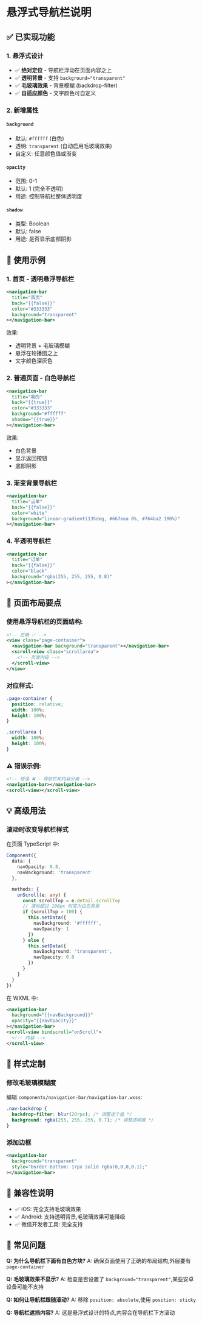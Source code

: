 # 悬浮式导航栏说明

## ✅ 已实现功能

### 1. 悬浮式设计
- ✅ **绝对定位** - 导航栏浮动在页面内容之上
- ✅ **透明背景** - 支持 `background="transparent"`
- ✅ **毛玻璃效果** - 背景模糊 (backdrop-filter)
- ✅ **自适应颜色** - 文字颜色可自定义

### 2. 新增属性

#### `background`
- 默认: `#ffffff` (白色)
- 透明: `transparent` (自动启用毛玻璃效果)
- 自定义: 任意颜色值或渐变

#### `opacity`
- 范围: 0-1
- 默认: 1 (完全不透明)
- 用途: 控制导航栏整体透明度

#### `shadow`
- 类型: Boolean
- 默认: false
- 用途: 是否显示底部阴影

## 📖 使用示例

### 1. 首页 - 透明悬浮导航栏
```xml
<navigation-bar 
  title="首页" 
  back="{{false}}" 
  color="#333333" 
  background="transparent"
></navigation-bar>
```

效果:
- 透明背景 + 毛玻璃模糊
- 悬浮在轮播图之上
- 文字颜色深灰色

### 2. 普通页面 - 白色导航栏
```xml
<navigation-bar 
  title="我的" 
  back="{{true}}" 
  color="#333333" 
  background="#ffffff"
  shadow="{{true}}"
></navigation-bar>
```

效果:
- 白色背景
- 显示返回按钮
- 底部阴影

### 3. 渐变背景导航栏
```xml
<navigation-bar 
  title="点单" 
  back="{{false}}" 
  color="white" 
  background="linear-gradient(135deg, #667eea 0%, #764ba2 100%)"
></navigation-bar>
```

### 4. 半透明导航栏
```xml
<navigation-bar 
  title="订单" 
  back="{{false}}" 
  color="black" 
  background="rgba(255, 255, 255, 0.8)"
></navigation-bar>
```

## 🎨 页面布局要点

### 使用悬浮导航栏的页面结构:

```xml
<!-- 正确 ✅ -->
<view class="page-container">
  <navigation-bar background="transparent"></navigation-bar>
  <scroll-view class="scrollarea">
    <!-- 页面内容 -->
  </scroll-view>
</view>
```

### 对应样式:

```css
.page-container {
  position: relative;
  width: 100%;
  height: 100%;
}

.scrollarea {
  width: 100%;
  height: 100%;
}
```

### ⚠️ 错误示例:

```xml
<!-- 错误 ❌ - 导航栏和内容分离 -->
<navigation-bar></navigation-bar>
<scroll-view></scroll-view>
```

## 💡 高级用法

### 滚动时改变导航栏样式

在页面 TypeScript 中:
```typescript
Component({
  data: {
    navOpacity: 0.8,
    navBackground: 'transparent'
  },

  methods: {
    onScroll(e: any) {
      const scrollTop = e.detail.scrollTop
      // 滚动超过 100px 时变为白色背景
      if (scrollTop > 100) {
        this.setData({
          navBackground: '#ffffff',
          navOpacity: 1
        })
      } else {
        this.setData({
          navBackground: 'transparent',
          navOpacity: 0.8
        })
      }
    }
  }
})
```

在 WXML 中:
```xml
<navigation-bar 
  background="{{navBackground}}"
  opacity="{{navOpacity}}"
></navigation-bar>
<scroll-view bindscroll="onScroll">
  <!-- 内容 -->
</scroll-view>
```

## 🔧 样式定制

### 修改毛玻璃模糊度

编辑 `components/navigation-bar/navigation-bar.wxss`:
```css
.nav-backdrop {
  backdrop-filter: blur(20rpx); /* 调整这个值 */
  background: rgba(255, 255, 255, 0.7); /* 调整透明度 */
}
```

### 添加边框
```xml
<navigation-bar 
  background="transparent"
  style="border-bottom: 1rpx solid rgba(0,0,0,0.1);"
></navigation-bar>
```

## 📱 兼容性说明

- ✅ iOS: 完全支持毛玻璃效果
- ✅ Android: 支持透明背景,毛玻璃效果可能降级
- ✅ 微信开发者工具: 完全支持

## 🎯 常见问题

**Q: 为什么导航栏下面有白色方块?**
A: 确保页面使用了正确的布局结构,外层要有 `page-container`

**Q: 毛玻璃效果不显示?**
A: 检查是否设置了 `background="transparent"`,某些安卓设备可能不支持

**Q: 如何让导航栏跟随滚动?**
A: 移除 `position: absolute`,使用 `position: sticky`

**Q: 导航栏遮挡内容?**
A: 这是悬浮式设计的特点,内容会在导航栏下方滚动
